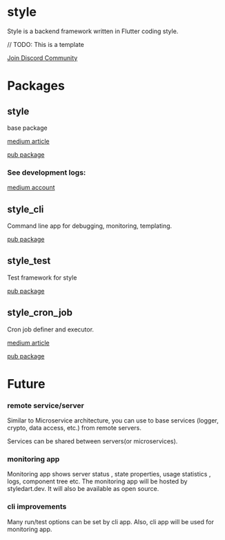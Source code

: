 # style

Style is a backend framework written in Flutter coding style.

// TODO: This is a template

[Join Discord Community](https://discord.gg/bPcscvBM)

# Packages

## style

base package

[medium article](https://itnext.io/style-backend-framework-d544bdb78a36)

[pub package](https://pub.dev/packages/style_dart)

### See development logs:

[medium account](https://medium.com/@mehmet_yaz)

## style_cli

Command line app for debugging, monitoring, templating.

[pub package](https://pub.dev/packages/style_cli)

## style_test

Test framework for style

[pub package](https://pub.dev/packages/style_test)

## style_cron_job

Cron job definer and executor.

[medium article](https://itnext.io/flutter-dart-cron-jobs-90fa065ba8d2)

[pub package](https://pub.dev/packages/style_cron_job)

# Future

### remote service/server

Similar to Microservice architecture, you can use to base services (logger, crypto, data access, etc.) from remote
servers.

Services can be shared between servers(or microservices).

### monitoring app

Monitoring app shows server status , state properties, usage statistics , logs, component tree etc. The monitoring app
will be hosted by styledart.dev. It will also be available as open source.

### cli improvements

Many run/test options can be set by cli app. Also, cli app will be used for monitoring app.